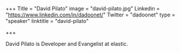 +++
Title = "David Pilato"
image = "david-pilato.jpg"
Linkedin = "https://www.linkedin.com/in/dadoonet/"
Twitter = "dadoonet"
type = "speaker"
linktitle = "david-pilato"

+++

David Pilato is Developer and Evangelist at elastic.
